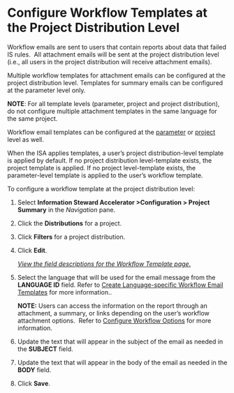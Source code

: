 # Configure Workflow Templates at the Project Distribution Level

Workflow emails are sent to users that contain reports about data that
failed IS rules.  All attachment emails will be sent at the project
distribution level (i.e., all users in the project distribution will
receive attachment emails).

Multiple workflow templates for attachment emails can be configured at
the project distribution level. Templates for summary emails can be
configured at the parameter level only.

**NOTE**: For all template levels (parameter, project and project
distribution), do not configure multiple attachment templates in the
same language for the same project.

Workflow email templates can be configured at the
[parameter](Configure_Workflow_Templates_at_the_Parameter_Level.htm) or
[project](Configure_Workflow_Templates_at_the_Project__Level.htm) level
as well.

When the ISA applies templates, a user’s project distribution-level
template is applied by default. If no project distribution
level-template exists, the project template is applied. If no project
level-template exists, the parameter-level template is applied to the
user’s workflow template.

To configure a workflow template at the project distribution level:

1.  Select <span style="font-weight: bold;">Information Steward
    Accelerator \></span>**Configuration \> Project Summary** in the
    *Navigation* pane.

2.  Click the **Distributions** for a project.

3.  Click **Filters** for a project distribution.

4.  Click **Edit**.
    
    *[View the field descriptions for the Workflow Template
    page.](../Page_Desc/Workflow_Template.htm)*

5.  Select the language that will be used for the email message from the
    **LANGUAGE ID** field. Refer to [Create Language-specific Workflow
    Email
    Templates](Create_Language%20specific_Workflow_Email_Templates.htm)
    for more information..
    
    **NOTE:** Users can access the information on the report through an
    attachment, a summary, or links depending on the user’s workflow
    attachment options.  Refer to [Configure Workflow
    Options](Configure_Workflow_OptionsISA.htm) for more information.

6.  Update the text that will appear in the subject of the email as
    needed in the **SUBJECT** field.

7.  Update the text that will appear in the body of the email as needed
    in the **BODY** field.

8.  Click **Save**.
